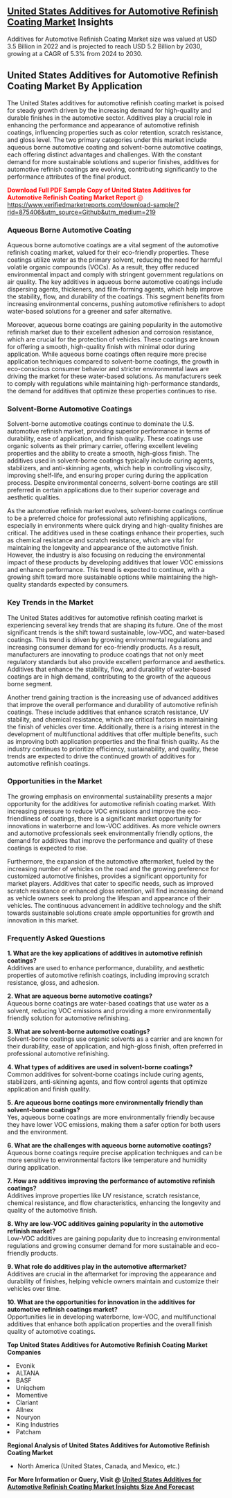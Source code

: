 <h2><a href="https://www.verifiedmarketreports.com/download-sample/?rid=875406&amp;utm_source=Github&amp;utm_medium=219" target="_blank">United States Additives for Automotive Refinish Coating Market</a> Insights</h2><p>Additives for Automotive Refinish Coating Market size was valued at USD 3.5 Billion in 2022 and is projected to reach USD 5.2 Billion by 2030, growing at a CAGR of 5.3% from 2024 to 2030.</p><p><h2>United States Additives for Automotive Refinish Coating Market By Application</h2> <p>The United States additives for automotive refinish coating market is poised for steady growth driven by the increasing demand for high-quality and durable finishes in the automotive sector. Additives play a crucial role in enhancing the performance and appearance of automotive refinish coatings, influencing properties such as color retention, scratch resistance, and gloss level. The two primary categories under this market include aqueous borne automotive coating and solvent-borne automotive coatings, each offering distinct advantages and challenges. With the constant demand for more sustainable solutions and superior finishes, additives for automotive refinish coatings are evolving, contributing significantly to the performance attributes of the final product.</p> <p><p><span class=""><span style="color: #ff0000;"><strong>Download Full PDF Sample Copy of United States Additives for Automotive Refinish Coating Market Report</strong> @ </span><a href="https://www.verifiedmarketreports.com/download-sample/?rid=875406&amp;utm_source=Github&amp;utm_medium=219" target="_blank">https://www.verifiedmarketreports.com/download-sample/?rid=875406&amp;utm_source=Github&amp;utm_medium=219</a></span></p></p> <h3>Aqueous Borne Automotive Coating</h3> <p>Aqueous borne automotive coatings are a vital segment of the automotive refinish coating market, valued for their eco-friendly properties. These coatings utilize water as the primary solvent, reducing the need for harmful volatile organic compounds (VOCs). As a result, they offer reduced environmental impact and comply with stringent government regulations on air quality. The key additives in aqueous borne automotive coatings include dispersing agents, thickeners, and film-forming agents, which help improve the stability, flow, and durability of the coatings. This segment benefits from increasing environmental concerns, pushing automotive refinishers to adopt water-based solutions for a greener and safer alternative.</p> <p>Moreover, aqueous borne coatings are gaining popularity in the automotive refinish market due to their excellent adhesion and corrosion resistance, which are crucial for the protection of vehicles. These coatings are known for offering a smooth, high-quality finish with minimal odor during application. While aqueous borne coatings often require more precise application techniques compared to solvent-borne coatings, the growth in eco-conscious consumer behavior and stricter environmental laws are driving the market for these water-based solutions. As manufacturers seek to comply with regulations while maintaining high-performance standards, the demand for additives that optimize these properties continues to rise.</p> <h3>Solvent-Borne Automotive Coatings</h3> <p>Solvent-borne automotive coatings continue to dominate the U.S. automotive refinish market, providing superior performance in terms of durability, ease of application, and finish quality. These coatings use organic solvents as their primary carrier, offering excellent leveling properties and the ability to create a smooth, high-gloss finish. The additives used in solvent-borne coatings typically include curing agents, stabilizers, and anti-skinning agents, which help in controlling viscosity, improving shelf-life, and ensuring proper curing during the application process. Despite environmental concerns, solvent-borne coatings are still preferred in certain applications due to their superior coverage and aesthetic qualities.</p> <p>As the automotive refinish market evolves, solvent-borne coatings continue to be a preferred choice for professional auto refinishing applications, especially in environments where quick drying and high-quality finishes are critical. The additives used in these coatings enhance their properties, such as chemical resistance and scratch resistance, which are vital for maintaining the longevity and appearance of the automotive finish. However, the industry is also focusing on reducing the environmental impact of these products by developing additives that lower VOC emissions and enhance performance. This trend is expected to continue, with a growing shift toward more sustainable options while maintaining the high-quality standards expected by consumers.</p> <h3>Key Trends in the Market</h3> <p>The United States additives for automotive refinish coating market is experiencing several key trends that are shaping its future. One of the most significant trends is the shift toward sustainable, low-VOC, and water-based coatings. This trend is driven by growing environmental regulations and increasing consumer demand for eco-friendly products. As a result, manufacturers are innovating to produce coatings that not only meet regulatory standards but also provide excellent performance and aesthetics. Additives that enhance the stability, flow, and durability of water-based coatings are in high demand, contributing to the growth of the aqueous borne segment.</p> <p>Another trend gaining traction is the increasing use of advanced additives that improve the overall performance and durability of automotive refinish coatings. These include additives that enhance scratch resistance, UV stability, and chemical resistance, which are critical factors in maintaining the finish of vehicles over time. Additionally, there is a rising interest in the development of multifunctional additives that offer multiple benefits, such as improving both application properties and the final finish quality. As the industry continues to prioritize efficiency, sustainability, and quality, these trends are expected to drive the continued growth of additives for automotive refinish coatings.</p> <h3>Opportunities in the Market</h3> <p>The growing emphasis on environmental sustainability presents a major opportunity for the additives for automotive refinish coating market. With increasing pressure to reduce VOC emissions and improve the eco-friendliness of coatings, there is a significant market opportunity for innovations in waterborne and low-VOC additives. As more vehicle owners and automotive professionals seek environmentally friendly options, the demand for additives that improve the performance and quality of these coatings is expected to rise.</p> <p>Furthermore, the expansion of the automotive aftermarket, fueled by the increasing number of vehicles on the road and the growing preference for customized automotive finishes, provides a significant opportunity for market players. Additives that cater to specific needs, such as improved scratch resistance or enhanced gloss retention, will find increasing demand as vehicle owners seek to prolong the lifespan and appearance of their vehicles. The continuous advancement in additive technology and the shift towards sustainable solutions create ample opportunities for growth and innovation in this market.</p> <h3>Frequently Asked Questions</h3> <p><b>1. What are the key applications of additives in automotive refinish coatings?</b><br> Additives are used to enhance performance, durability, and aesthetic properties of automotive refinish coatings, including improving scratch resistance, gloss, and adhesion.</p> <p><b>2. What are aqueous borne automotive coatings?</b><br> Aqueous borne coatings are water-based coatings that use water as a solvent, reducing VOC emissions and providing a more environmentally friendly solution for automotive refinishing.</p> <p><b>3. What are solvent-borne automotive coatings?</b><br> Solvent-borne coatings use organic solvents as a carrier and are known for their durability, ease of application, and high-gloss finish, often preferred in professional automotive refinishing.</p> <p><b>4. What types of additives are used in solvent-borne coatings?</b><br> Common additives for solvent-borne coatings include curing agents, stabilizers, anti-skinning agents, and flow control agents that optimize application and finish quality.</p> <p><b>5. Are aqueous borne coatings more environmentally friendly than solvent-borne coatings?</b><br> Yes, aqueous borne coatings are more environmentally friendly because they have lower VOC emissions, making them a safer option for both users and the environment.</p> <p><b>6. What are the challenges with aqueous borne automotive coatings?</b><br> Aqueous borne coatings require precise application techniques and can be more sensitive to environmental factors like temperature and humidity during application.</p> <p><b>7. How are additives improving the performance of automotive refinish coatings?</b><br> Additives improve properties like UV resistance, scratch resistance, chemical resistance, and flow characteristics, enhancing the longevity and quality of the automotive finish.</p> <p><b>8. Why are low-VOC additives gaining popularity in the automotive refinish market?</b><br> Low-VOC additives are gaining popularity due to increasing environmental regulations and growing consumer demand for more sustainable and eco-friendly products.</p> <p><b>9. What role do additives play in the automotive aftermarket?</b><br> Additives are crucial in the aftermarket for improving the appearance and durability of finishes, helping vehicle owners maintain and customize their vehicles over time.</p> <p><b>10. What are the opportunities for innovation in the additives for automotive refinish coatings market?</b><br> Opportunities lie in developing waterborne, low-VOC, and multifunctional additives that enhance both application properties and the overall finish quality of automotive coatings.</p> </p><p><strong>Top United States Additives for Automotive Refinish Coating Market Companies</strong></p><div data-test-id=""><p><li>Evonik</li><li> ALTANA</li><li> BASF</li><li> Uniqchem</li><li> Momentive</li><li> Clariant</li><li> Allnex</li><li> Nouryon</li><li> King Industries</li><li> Patcham</li></p><div><strong>Regional Analysis of&nbsp;United States Additives for Automotive Refinish Coating Market</strong></div><ul><li dir="ltr"><p dir="ltr">North America&nbsp;(United States, Canada, and Mexico, etc.)</p></li></ul><p><strong>For More Information or Query, Visit @&nbsp;</strong><strong><a href="https://www.verifiedmarketreports.com/product/additives-for-automotive-refinish-coating-market/?utm_source=Github&amp;utm_medium=219" target="_blank">United States Additives for Automotive Refinish Coating Market Insights Size And Forecast</a></strong></p></div>
